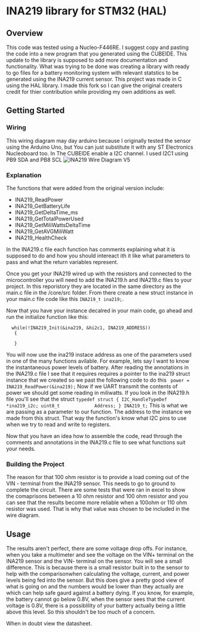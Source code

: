 # INA219 library for STM32 (HAL)
## Overview
This code was tested using a Nucleo-F446RE. I suggest copy and pasting the code into a new program that you generated using the CUBEIDE. This update to the library is supposed to add more documentation and functionality. What was trying to be done was creating a library with ready to go files for a battery monitoring system with relevant statstics to be generated using the INA219 current sensor. This project was made in C using the HAL library. I made this fork so I can give the original creaters credit for thier contribution while providing my own additions as well. 

## Getting Started
### Wiring 
This wiring diagram may day arduino because I originally tested the sensor using the Arduino Uno, but You can just substitute it with any ST Electronics Nucleoboard too. 
In The CUBEIDE enable a I2C channel. I used I2C1 using PB9 SDA and PB8 SCL
![INA219 Wire Diagram V5](https://user-images.githubusercontent.com/22525956/154888623-ae271b2a-56ff-4d45-8c85-52d51f438c5e.png)

### Explanation 
The functions that were added from the original version include:
* INA219_ReadPower
* INA219_GetBatteryLife
* INA219_GetDeltaTime_ms
* INA219_GetTotalPowerUsed
* INA219_GetMiliWattsDeltaTime
* INA219_GetAVGMiliWatt
* INA219_HealthCheck

In the INA219.c file each function has comments explaining what it is supposed to do and how you should intereact ith it like what parameters to pass and what the return variables represent. 

Once you get your INA219 wired up with the resistors and connected to the microcontroller you will need to add the INA219.h and INA219.c files to your project. In this reporistory they are located in the same directory as the main.c file in the /core/src folder. From there create a new struct instance in your main.c file code like this `INA219_t ina219;`. 

Now that you have your instance decalred in your main code, go ahead and run the initialize function like this:
```
  while(!INA219_Init(&ina219, &hi2c1, INA219_ADDRESS))
   {

   }
 ```

You will now use the ina219 instace address as one of the parameters used in one of the many functions avilable. For example, lets say I want to know the instantaneous power levels of battery. After reading the annotations in the INA219.c file I see that it requires requires a pointer to the ina219 struct instance that we created so we past the following code to do this ` power = INA219_ReadPower(&ina219);` Now if we UART transmit the contents of power we should get some reading in miliwatts. If you look in the INA219.h file you'll see that the struct 
`typedef struct
{
	I2C_HandleTypeDef 	*ina219_i2c;
	uint8_t				Address;
} INA219_t;`
This is what we are passing as a parameter to our function. The address to the instance we made from this struct. That way the function's know what I2C pins to use when we try to read and write to registers. 

Now that you have an idea how to assemble the code, read through the comments and annotations in the INA219.c file to see what functions suit your needs.

### Building the Project 
The reason for that 100 ohm resistor is to provide a load coming out of the VIN - terminal from the INA219 sensor. This needs to go to ground to complete the circuit. There are some tests that were ran in excel to show the comaprisons between a 10 ohm resistor and 100 ohm resistor and you can see that the results become more reliable when a 100ohm or 110 ohm resistor was used. That is why that value was chosen to be included in the wire diagram. 

## Usage 
The results aren't perfect, there are some voltage drop offs. For instance, when you take a multimeter and see the voltage on the VIN+ terminal on the INA219 sensor and the VIN- terminal on the sensor. You will see a small difference. This is because there is a small resistor built in to the sensor to help with the comparisonwhen calculating the voltage, current, and power levels being fed into the sensor. But this does give a pretty good view of what is going on and the numbers would be lower than they actually are which can help safe gaurd against a battery dying. If you know, for example, the battery cannot go below 0.8V, when the sensor sees that the current voltage is 0.8V, there is a possiblility of your battery actually being a little above this level. So this shouldn't be too much of a concern. 

When in doubt view the datasheet. 
